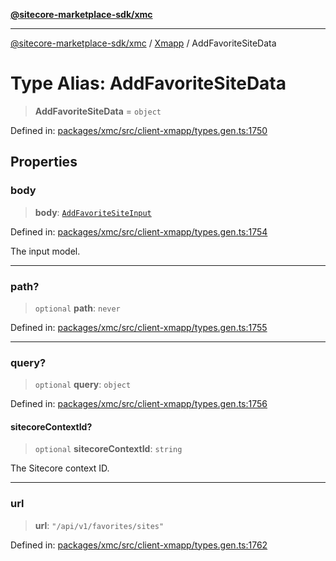 [**@sitecore-marketplace-sdk/xmc**](../../../../README.md)

***

[@sitecore-marketplace-sdk/xmc](../../../../README.md) / [Xmapp](../README.md) / AddFavoriteSiteData

# Type Alias: AddFavoriteSiteData

> **AddFavoriteSiteData** = `object`

Defined in: [packages/xmc/src/client-xmapp/types.gen.ts:1750](https://github.com/Sitecore/marketplace-sdk/blob/047115917e8843232ba2a4ba284b67585698b1c5/packages/xmc/src/client-xmapp/types.gen.ts#L1750)

## Properties

### body

> **body**: [`AddFavoriteSiteInput`](AddFavoriteSiteInput.md)

Defined in: [packages/xmc/src/client-xmapp/types.gen.ts:1754](https://github.com/Sitecore/marketplace-sdk/blob/047115917e8843232ba2a4ba284b67585698b1c5/packages/xmc/src/client-xmapp/types.gen.ts#L1754)

The input model.

***

### path?

> `optional` **path**: `never`

Defined in: [packages/xmc/src/client-xmapp/types.gen.ts:1755](https://github.com/Sitecore/marketplace-sdk/blob/047115917e8843232ba2a4ba284b67585698b1c5/packages/xmc/src/client-xmapp/types.gen.ts#L1755)

***

### query?

> `optional` **query**: `object`

Defined in: [packages/xmc/src/client-xmapp/types.gen.ts:1756](https://github.com/Sitecore/marketplace-sdk/blob/047115917e8843232ba2a4ba284b67585698b1c5/packages/xmc/src/client-xmapp/types.gen.ts#L1756)

#### sitecoreContextId?

> `optional` **sitecoreContextId**: `string`

The Sitecore context ID.

***

### url

> **url**: `"/api/v1/favorites/sites"`

Defined in: [packages/xmc/src/client-xmapp/types.gen.ts:1762](https://github.com/Sitecore/marketplace-sdk/blob/047115917e8843232ba2a4ba284b67585698b1c5/packages/xmc/src/client-xmapp/types.gen.ts#L1762)

